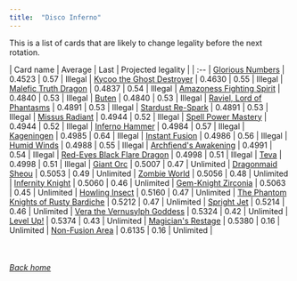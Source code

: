 ```yaml
---
title:  "Disco Inferno"
---
```


This is a list of cards that are likely to change legality before the next rotation.

| Card name | Average | Last | Projected legality |
| :-- |
[Glorious Numbers](https://db.ygoprodeck.com/card/?search=Glorious%20Numbers) | 0.4523 | 0.57 | Illegal |
[Kycoo the Ghost Destroyer](https://db.ygoprodeck.com/card/?search=Kycoo%20the%20Ghost%20Destroyer) | 0.4630 | 0.55 | Illegal |
[Malefic Truth Dragon](https://db.ygoprodeck.com/card/?search=Malefic%20Truth%20Dragon) | 0.4837 | 0.54 | Illegal |
[Amazoness Fighting Spirit](https://db.ygoprodeck.com/card/?search=Amazoness%20Fighting%20Spirit) | 0.4840 | 0.53 | Illegal |
[Buten](https://db.ygoprodeck.com/card/?search=Buten) | 0.4840 | 0.53 | Illegal |
[Raviel, Lord of Phantasms](https://db.ygoprodeck.com/card/?search=Raviel,%20Lord%20of%20Phantasms) | 0.4891 | 0.53 | Illegal |
[Stardust Re-Spark](https://db.ygoprodeck.com/card/?search=Stardust%20Re-Spark) | 0.4891 | 0.53 | Illegal |
[Missus Radiant](https://db.ygoprodeck.com/card/?search=Missus%20Radiant) | 0.4944 | 0.52 | Illegal |
[Spell Power Mastery](https://db.ygoprodeck.com/card/?search=Spell%20Power%20Mastery) | 0.4944 | 0.52 | Illegal |
[Inferno Hammer](https://db.ygoprodeck.com/card/?search=Inferno%20Hammer) | 0.4984 | 0.57 | Illegal |
[Kageningen](https://db.ygoprodeck.com/card/?search=Kageningen) | 0.4985 | 0.64 | Illegal |
[Instant Fusion](https://db.ygoprodeck.com/card/?search=Instant%20Fusion) | 0.4986 | 0.56 | Illegal |
[Humid Winds](https://db.ygoprodeck.com/card/?search=Humid%20Winds) | 0.4988 | 0.55 | Illegal |
[Archfiend's Awakening](https://db.ygoprodeck.com/card/?search=Archfiend's%20Awakening) | 0.4991 | 0.54 | Illegal |
[Red-Eyes Black Flare Dragon](https://db.ygoprodeck.com/card/?search=Red-Eyes%20Black%20Flare%20Dragon) | 0.4998 | 0.51 | Illegal |
[Teva](https://db.ygoprodeck.com/card/?search=Teva) | 0.4998 | 0.51 | Illegal |
[Giant Orc](https://db.ygoprodeck.com/card/?search=Giant%20Orc) | 0.5007 | 0.47 | Unlimited |
[Dragonmaid Sheou](https://db.ygoprodeck.com/card/?search=Dragonmaid%20Sheou) | 0.5053 | 0.49 | Unlimited |
[Zombie World](https://db.ygoprodeck.com/card/?search=Zombie%20World) | 0.5056 | 0.48 | Unlimited |
[Infernity Knight](https://db.ygoprodeck.com/card/?search=Infernity%20Knight) | 0.5060 | 0.46 | Unlimited |
[Gem-Knight Zirconia](https://db.ygoprodeck.com/card/?search=Gem-Knight%20Zirconia) | 0.5063 | 0.45 | Unlimited |
[Howling Insect](https://db.ygoprodeck.com/card/?search=Howling%20Insect) | 0.5160 | 0.47 | Unlimited |
[The Phantom Knights of Rusty Bardiche](https://db.ygoprodeck.com/card/?search=The%20Phantom%20Knights%20of%20Rusty%20Bardiche) | 0.5212 | 0.47 | Unlimited |
[Spright Jet](https://db.ygoprodeck.com/card/?search=Spright%20Jet) | 0.5214 | 0.46 | Unlimited |
[Vera the Vernusylph Goddess](https://db.ygoprodeck.com/card/?search=Vera%20the%20Vernusylph%20Goddess) | 0.5324 | 0.42 | Unlimited |
[Level Up!](https://db.ygoprodeck.com/card/?search=Level%20Up!) | 0.5374 | 0.43 | Unlimited |
[Magician's Restage](https://db.ygoprodeck.com/card/?search=Magician's%20Restage) | 0.5380 | 0.16 | Unlimited |
[Non-Fusion Area](https://db.ygoprodeck.com/card/?search=Non-Fusion%20Area) | 0.6135 | 0.16 | Unlimited |

<br>

###### [Back home](index)